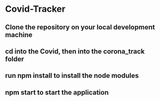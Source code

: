 # Covid-Tracker

## Clone the repository on your local development machine
## cd into the Covid, then into the corona_track folder
## run npm install to install the node modules
## npm start to start the application

